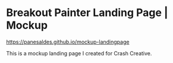 # Breakout Painter Landing Page | Mockup
https://panesaldes.github.io/mockup-landingpage

This is a mockup landing page I created for Crash Creative.
